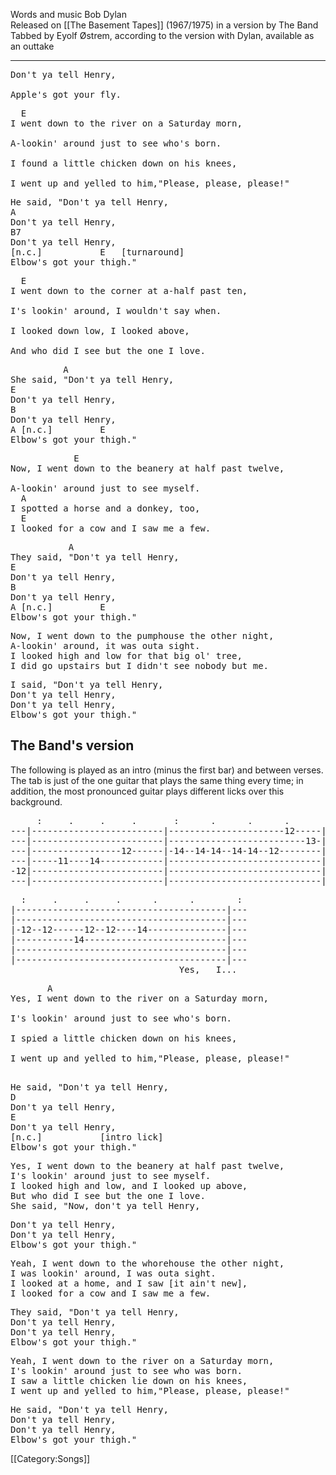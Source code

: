 Words and music Bob Dylan<br>
Released on [[The Basement Tapes]] (1967/1975) in a version by The
Band<br>
Tabbed by Eyolf Østrem, according to the version with Dylan,
available as an outtake

----
<pre class="refrain">
Don't ya tell Henry,

Apple's got your fly.
</pre>

<pre class="verse">
  E
I went down to the river on a Saturday morn,

A-lookin' around just to see who's born.

I found a little chicken down on his knees,

I went up and yelled to him,"Please, please, please!"
</pre>

<pre class="refrain">
He said, "Don't ya tell Henry,
A
Don't ya tell Henry,
B7
Don't ya tell Henry,
[n.c.]           E   [turnaround]
Elbow's got your thigh."
</pre>

<pre class="verse">
  E
I went down to the corner at a-half past ten,

I's lookin' around, I wouldn't say when.

I looked down low, I looked above,

And who did I see but the one I love.
</pre>

<pre class="refrain">
          A
She said, "Don't ya tell Henry,
E
Don't ya tell Henry,
B
Don't ya tell Henry,
A [n.c.]         E
Elbow's got your thigh."
</pre>

<pre class="verse">
            E
Now, I went down to the beanery at half past twelve,

A-lookin' around just to see myself.
  A
I spotted a horse and a donkey, too,
  E
I looked for a cow and I saw me a few.
</pre>

<pre class="refrain">
           A
They said, "Don't ya tell Henry,
E
Don't ya tell Henry,
B
Don't ya tell Henry,
A [n.c.]         E
Elbow's got your thigh."
</pre>

<pre class="verse">
Now, I went down to the pumphouse the other night,
A-lookin' around, it was outa sight.
I looked high and low for that big ol' tree,
I did go upstairs but I didn't see nobody but me.
</pre>

<pre class="refrain">
I said, "Don't ya tell Henry,
Don't ya tell Henry,
Don't ya tell Henry,
Elbow's got your thigh."
</pre>

<h2 class="songversion">The Band's version</h2>

The following is played as an intro (minus the first bar) and between
verses. The tab is just of the one guitar that plays the same thing
every time; in addition, the most pronounced guitar plays different
licks over this background.

<pre class="tab">
     :     .     .     .       :      .      .      .        :      .      .     .
---|-------------------------|----------------------12-----|---------------------------|
---|-------------------------|--------------------------13-|---------------------------|
---|-----------------12------|-14--14-14--14-14--12--------|-14--12-11--------12-------|
---|-----11----14------------|-----------------------------|------------14----------14-|
-12|-------------------------|-----------------------------|---------------------------|
---|-------------------------|-----------------------------|---------------------------|
</pre>
<pre class="tab">
  :     .     .     .      .      .        :
|----------------------------------------|---
|----------------------------------------|---
|-12--12------12--12----14---------------|---
|-----------14---------------------------|---
|----------------------------------------|---
|----------------------------------------|---
                                Yes,   I...
</pre>

<pre class="verse">
       A
Yes, I went down to the river on a Saturday morn,

I's lookin' around just to see who's born.

I spied a little chicken down on his knees,

I went up and yelled to him,"Please, please, please!"
</pre>

<pre class="refrain">

He said, "Don't ya tell Henry,
D
Don't ya tell Henry,
E
Don't ya tell Henry,
[n.c.]           [intro lick]
Elbow's got your thigh."
</pre>

<pre class="verse">
Yes, I went down to the beanery at half past twelve,
I's lookin' around just to see myself.
I looked high and low, and I looked up above,
But who did I see but the one I love.
She said, "Now, don't ya tell Henry,
</pre>

<pre class="refrain">
Don't ya tell Henry,
Don't ya tell Henry,
Elbow's got your thigh."
</pre>

<pre class="verse">
Yeah, I went down to the whorehouse the other night,
I was lookin' around, I was outa sight.
I looked at a home, and I saw [it ain't new],
I looked for a cow and I saw me a few.
</pre>

<pre class="refrain">
They said, "Don't ya tell Henry,
Don't ya tell Henry,
Don't ya tell Henry,
Elbow's got your thigh."
</pre>

<pre class="verse">
Yeah, I went down to the river on a Saturday morn,
I's lookin' around just to see who was born.
I saw a little chicken lie down on his knees,
I went up and yelled to him,"Please, please, please!"
</pre>

<pre class="refrain">
He said, "Don't ya tell Henry,
Don't ya tell Henry,
Don't ya tell Henry,
Elbow's got your thigh."
</pre>

[[Category:Songs]]